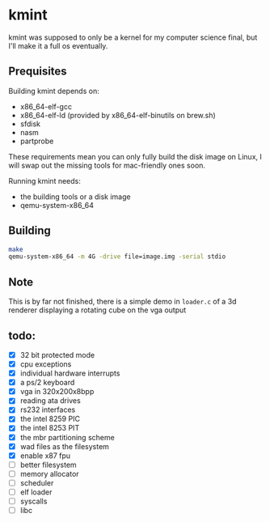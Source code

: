 # kmint
kmint was supposed to only be a kernel for my computer science final, but I'll make it a full os eventually.

## Prequisites
Building kmint depends on:
 - x86_64-elf-gcc
 - x86_64-elf-ld (provided by x86_64-elf-binutils on brew.sh)
 - sfdisk
 - nasm
 - partprobe

These requirements mean you can only fully build the disk image on Linux, I will swap out the missing tools for mac-friendly ones soon.

Running kmint needs:
 - the building tools or a disk image
 - qemu-system-x86_64

## Building
```sh
make
qemu-system-x86_64 -m 4G -drive file=image.img -serial stdio
```

## Note
This is by far not finished, there is a simple demo in ```loader.c``` of a 3d renderer displaying a rotating cube on the vga output

## todo:
- [x] 32 bit protected mode
- [x] cpu exceptions
- [x] individual hardware interrupts
- [x] a ps/2 keyboard
- [x] vga in 320x200x8bpp
- [x] reading ata drives
- [x] rs232 interfaces
- [x] the intel 8259 PIC
- [x] the intel 8253 PIT
- [x] the mbr partitioning scheme
- [x] wad files as the filesystem
- [x] enable x87 fpu
- [ ] better filesystem
- [ ] memory allocator
- [ ] scheduler
- [ ] elf loader
- [ ] syscalls
- [ ] libc